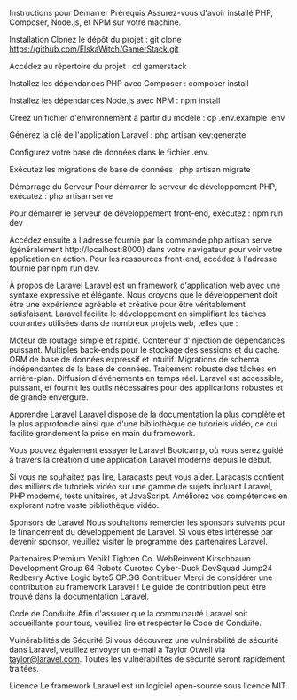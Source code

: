 Instructions pour Démarrer
Prérequis
Assurez-vous d'avoir installé PHP, Composer, Node.js, et NPM sur votre machine.

  Installation
Clonez le dépôt du projet :
git clone https://github.com/ElskaWitch/GamerStack.git

 Accédez au répertoire du projet :
cd gamerstack

 Installez les dépendances PHP avec Composer :
composer install

 Installez les dépendances Node.js avec NPM :
npm install

 Créez un fichier d'environnement à partir du modèle :
cp .env.example .env

 Générez la clé de l'application Laravel :
php artisan key:generate

Configurez votre base de données dans le fichier .env.

 Exécutez les migrations de base de données :
php artisan migrate

 Démarrage du Serveur
Pour démarrer le serveur de développement PHP, exécutez :
php artisan serve

 Pour démarrer le serveur de développement front-end, exécutez :
npm run dev

Accédez ensuite à l'adresse fournie par la commande php artisan serve (généralement http://localhost:8000) dans votre navigateur pour voir votre application en action. Pour les ressources front-end, accédez à l'adresse fournie par npm run dev.  
  
  
  À propos de Laravel
Laravel est un framework d'application web avec une syntaxe expressive et élégante. Nous croyons que le développement doit être une expérience agréable et créative pour être véritablement satisfaisant. Laravel facilite le développement en simplifiant les tâches courantes utilisées dans de nombreux projets web, telles que :

  Moteur de routage simple et rapide.
Conteneur d'injection de dépendances puissant.
Multiples back-ends pour le stockage des sessions et du cache.
ORM de base de données expressif et intuitif.
Migrations de schéma indépendantes de la base de données.
Traitement robuste des tâches en arrière-plan.
Diffusion d'événements en temps réel.
Laravel est accessible, puissant, et fournit les outils nécessaires pour des applications robustes et de grande envergure.

  Apprendre Laravel
Laravel dispose de la documentation la plus complète et la plus approfondie ainsi que d'une bibliothèque de tutoriels vidéo, ce qui facilite grandement la prise en main du framework.

Vous pouvez également essayer le Laravel Bootcamp, où vous serez guidé à travers la création d'une application Laravel moderne depuis le début.

Si vous ne souhaitez pas lire, Laracasts peut vous aider. Laracasts contient des milliers de tutoriels vidéo sur une gamme de sujets incluant Laravel, PHP moderne, tests unitaires, et JavaScript. Améliorez vos compétences en explorant notre vaste bibliothèque vidéo.

  Sponsors de Laravel
Nous souhaitons remercier les sponsors suivants pour le financement du développement de Laravel. Si vous êtes intéressé par devenir sponsor, veuillez visiter le programme des partenaires Laravel.

  Partenaires Premium
Vehikl
Tighten Co.
WebReinvent
Kirschbaum Development Group
64 Robots
Curotec
Cyber-Duck
DevSquad
Jump24
Redberry
Active Logic
byte5
OP.GG
Contribuer
Merci de considérer une contribution au framework Laravel ! Le guide de contribution peut être trouvé dans la documentation Laravel.

  Code de Conduite
Afin d'assurer que la communauté Laravel soit accueillante pour tous, veuillez lire et respecter le Code de Conduite.

  Vulnérabilités de Sécurité
Si vous découvrez une vulnérabilité de sécurité dans Laravel, veuillez envoyer un e-mail à Taylor Otwell via taylor@laravel.com. Toutes les vulnérabilités de sécurité seront rapidement traitées.

  Licence
Le framework Laravel est un logiciel open-source sous licence MIT.